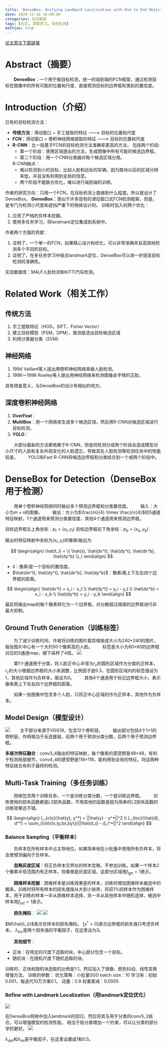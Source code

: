 ```yaml
---
title: 'DenseBox: Unifying Landmark Localization with End to End Object Detection'
date: 2020-11-10 16:00:00
categories: 论文解读
tags: [论文, 深度学习, 目标检测]
mathjax: true
---
```


[论文原文下载链接](/documnets/papers/densebox.pdf)

# Abstract（摘要）
&emsp;&emsp;**DenseBox**：一个用于做目标检测，统一的端到端的FCN框架，通过检测目标在图像中的所有可能的位置和尺度，直接预测目标的边界框和类别的置信度。

# Introduction（介绍）
已有的目标检测方法：
* **传统方法**：滑动窗口 + 手工提取的特征  --->  目标的位置和尺度
* **FCN**：滑动窗口 + 卷积神经网络提取的特征  --->  目标的位置和尺度
* **R-CNN**：比一般基于FCN的目标检测方法准确率更高的方法，
	包括两个阶段:
	- 第一个阶段：使用区域提出的方法，生成图像中所有可能的候选边界框。
	- 第二个阶段：用一个CNN分类器对每个候选区域分类。</ul>R-CNN缺点：<ul>
	- 难以检测到小的目标，比如人脸和远处的车辆。因为取块以后的区域分辨率低，并且没有利用到全局的信息。
	- 两个阶段不能联合优化，难以进行端到端的训练。

作者的研究方向：只用一个FCN，在目标检测上能做到什么程度。所以就设计了DenseBox。
**DenseBox**：类似于许多现有的滑动窗口式FCN检测框架，但是，是专门为检测小尺度和遮挡严重下的物体设计的。
训练时加入的两个优化：
1. 应用了严格的负样本挖掘。
2. 使用多任务学习，将landmark定位集成到系统中。

作者两个方面的贡献：
1. 证明了，一个单一的FCN，如果精心设计和优化，可以非常准确并且高效地检测多个不同的目标。
2. 证明了，在多任务学习中结合landmark定位，DenseBox可以进一步提高目标检测的准确性。

实验数据库：MALF人脸检测和KITTI汽车检测。

# Related Work（相关工作）
## 传统方法
1. 手工提取特征（HOG，SIFT，Fisher Vector）
2. 建立目标模型（PSM，DPM），推测是选出目标候选区域
3. 利用分类器分类（SVM）

## 神经网络
1. 1994 Vaillant等人提出用卷积神经网络来做人脸检测。
2. 1996～1998 Rowley等人提出用神经网络来检测图像金字塔的正脸。

具有借鉴意义，与DenseBox的设计有相似的地方。

## 深度卷积神经网络
1. **OverFeat**：
2. **MultiBox**：用一个网络来生成多个候选区域，然后用R-CNN对候选区域进行目标检测。
3. **YOLO**：

&emsp;&emsp;大部分最新的方法都依赖于R-CNN，但是将检测分成两个阶段会造成模型对小尺寸的人脸和复杂外观变化的人脸遗忘，导致其在人脸检测等检测任务中的性能较差。
&emsp;&emsp;YOLO和Fast R-CNN将候选边界框和分类结合到一个或两个阶段中。

# DenseBox for Detection（DenseBox用于检测）
&emsp;&emsp;用单个卷积神经网络同时输出多个预测边界框和分类置信度。
&emsp;&emsp;输入：大小为$m \times n$的图像。
&emsp;&emsp;输出：大小为$\frac{m}{4} \times \frac{n}{4}$的5通道特征映射，1个通道用来预测分类置信度，其他4个通道用来预测边界框。

目标边界框左上角坐标：$p_t = (x_t, y_t)$
目标边界框右下角坐标：$p_b = (x_b, y_b)$

输出的特征映射中坐标为$(x_i, y_i)$的像素i输出为

$$
\begin{align}
	\hat{t_i} = \{ \hat{s}, \hat{dx^t}, \hat{dy^t}, \hat{dx^b}, \hat{dy^b} \}_i
\end{align}
$$

* $\hat{s}$：像素i是一个目标的置信度。
* $\hat{dx^t}, \hat{dy^t}, \hat{dx^b}, \hat{dy^b}$：像素i离上下左右四个边界框的距离。

$$
\begin{align}
	\hat{dx^t} = x_i - x_t \\
	\hat{dy^t} = y_i - y_t \\
	\hat{dx^b} = x_i - x_b \\
	\hat{dy^b} = y_i - y_b
\end{align}
$$

最后将输出map的每个像素转化为一个边界框，对分数超过阈值的边界框进行非最大抑制。

## Ground Truth Generation（训练标签）
&emsp;&emsp;为了减少训练时间，作者将训练的图片裁剪缩放成大小为240×240的图片，每张图片中心有一个大约50个像素高的人脸。
&emsp;&emsp;标签是大小为60×60的边界框对应的5通道map，被下采样了4倍。
![](/images/paper/dense_box/fig_2.png)

&emsp;&emsp;第1个通道用于分类，将人脸正中心半径为$r_c$的圆形区域作为分类的正样本，$r_c$的大小根据边界框的大小来调整，比例因子是0.3，在圆形区域内的标签值设为1，其他区域作为负样本，值设为0。
&emsp;&emsp;其他4个通道用于标记边界框大小，表示像素离上下左右四个边界框的距离。

&emsp;&emsp;如果一张图像中包含多个人脸，只将正中心区域的作为正样本，其他作为负样本。

## Model Design（模型设计）
![](/images/paper/dense_box/fig_3.png)
&emsp;&emsp;主干部分来源于VGG19，包含12个卷积层。
&emsp;&emsp;输出部分包括4个1×1的卷积层，作用相当于全连接层，前两个用于预测分类分数，后两个用于预测边界框。

**多层次特征融合**：conv3_4输出的特征映射，每个像素的感受野是48×48，有利于检测局部细节，conv4_4的感受野是118×118，能利用到全局的特征，将这两种特征结合有利于最终的检测。

## Multi-Task Training（多任务训练）
&emsp;&emsp;网络包含两个训练任务，一个是训练分类分数，一个是训练边界框。
&emsp;&emsp;训练使用的损失函数都是$L2$损失函数，不用其他的函数是因为简单的$L2$损失函数的训练效果还不错。

$$
\begin{align}
	L_{cls}(\hat{y}, y^*) = ||\hat{y} - y^*||^2 \\
	L_{loc}(\hat{d}, d^*) = \sum_{i\in\{tx,ty,bx,by\}}||\hat{d_i} - d_i^*||^2
\end{align}
$$

### Balance Sampling（平衡样本）
&emsp;&emsp;负样本在所有样本中占主导地位，如果简单地在小批量中使用所有负样本，将会使预测偏向于负样本。

&emsp;&emsp;**忽略灰度区域**：将正负样本交界处的样本忽略，不参加训练。如果一个样本2个像素半径范围内有正样本，则看做是灰度区域，这部分区域用$f_{ign} = 1$表示。

&emsp;&emsp;**困难样本挖掘**：困难样本是训练效果差的样本，训练时增加困难样本被选中的概率。训练时将所有样本的损失值按从大到小排序，将前1%的样本作为困难样本，用于训练的样本一半从困难样本选择，另一半从其他样本中随机选择，被选中样本用$f_{sel} = 1$表示。

&emsp;&emsp;**损失掩码**：
![](/images/paper/dense_box/eq_3.png)
![](/images/paper/dense_box/eq_4.png)

$M(\hat{t_i})$表示负样本的损失掩码。
$[y^*>0]$表示边界框的损失值只考虑负样本。
$\lambda_{loc}$是两个损失值的平衡因子，在这里设为3。

&emsp;&emsp;**其他细节**：
* 正块：在特定的尺度下选取的块，中心部分包含一个目标。
* 随机块：在随机尺度下随机选取的块。

训练时，正块和随机块选取的比例是1:1。然后加入了镜像、颜色抖动、线性变换增强方法。
训练的参数：
优化策略：小批量SGD
batch size：10
学习率：初始0.001，每迭代10万次乘0.1。
动量：0.9
权重衰减：0.0005

###  Refine with Landmark Localization（用landmark定位优化）
![](/images/paper/dense_box/fig_4.png)

在DenseBox网络中加入landmark的回归，然后将其与用于分类的conv5_2结合，可以增强模型的检测性能。
相当于给分类增加一个约束，可以让分类的部分学的更好。
![](/images/paper/dense_box/eq_5.png)

$\lambda_{det}$和$\lambda_{lm}$是平衡因子，在这里设置成1和0.5。

